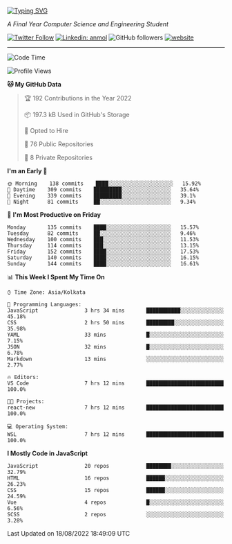 [![Typing SVG](https://readme-typing-svg.herokuapp.com?lines=HI%2C+I'm+Tonal;I'm+a+MEVN+Stack+Developer)](https://git.io/typing-svg)

<p><em>A Final Year Computer Science and Engineering Student</em></p>

[![Twitter Follow](https://img.shields.io/twitter/follow/tonalmathew?style=flat)](https://twitter.com/intent/follow?screen_name=tonalmathew)
[![Linkedin: anmol](https://img.shields.io/badge/tonal-mathew?style=flat-square&logo=Linkedin&logoColor=white&link=https://www.linkedin.com/in/tonal-mathew/)](https://www.linkedin.com/in/tonal-mathew/)
![GitHub followers](https://img.shields.io/github/followers/tonalmathew?label=Follow&style=social)
[![website](https://img.shields.io/badge/Website-46a2f1.svg?&style=flat-square&logo=Google-Chrome&logoColor=white&link=http://tonalmathew.github.io/)](http://tonalmathew.github.io/)

---
<!--START_SECTION:waka-->
![Code Time](http://img.shields.io/badge/Code%20Time-666%20hrs%2036%20mins-blue)

![Profile Views](http://img.shields.io/badge/Profile%20Views-1-blue)

**🐱 My GitHub Data** 

> 🏆 192 Contributions in the Year 2022
 > 
> 📦 197.3 kB Used in GitHub's Storage 
 > 
> 💼 Opted to Hire
 > 
> 📜 76 Public Repositories 
 > 
> 🔑 8 Private Repositories  
 > 
**I'm an Early 🐤** 

```text
🌞 Morning    138 commits    ████░░░░░░░░░░░░░░░░░░░░░   15.92% 
🌆 Daytime    309 commits    █████████░░░░░░░░░░░░░░░░   35.64% 
🌃 Evening    339 commits    █████████░░░░░░░░░░░░░░░░   39.1% 
🌙 Night      81 commits     ██░░░░░░░░░░░░░░░░░░░░░░░   9.34%

```
📅 **I'm Most Productive on Friday** 

```text
Monday       135 commits    ████░░░░░░░░░░░░░░░░░░░░░   15.57% 
Tuesday      82 commits     ██░░░░░░░░░░░░░░░░░░░░░░░   9.46% 
Wednesday    100 commits    ███░░░░░░░░░░░░░░░░░░░░░░   11.53% 
Thursday     114 commits    ███░░░░░░░░░░░░░░░░░░░░░░   13.15% 
Friday       152 commits    ████░░░░░░░░░░░░░░░░░░░░░   17.53% 
Saturday     140 commits    ████░░░░░░░░░░░░░░░░░░░░░   16.15% 
Sunday       144 commits    ████░░░░░░░░░░░░░░░░░░░░░   16.61%

```


📊 **This Week I Spent My Time On** 

```text
⌚︎ Time Zone: Asia/Kolkata

💬 Programming Languages: 
JavaScript               3 hrs 34 mins       ███████████░░░░░░░░░░░░░░   45.18% 
CSS                      2 hrs 50 mins       █████████░░░░░░░░░░░░░░░░   35.98% 
YAML                     33 mins             █░░░░░░░░░░░░░░░░░░░░░░░░   7.15% 
JSON                     32 mins             █░░░░░░░░░░░░░░░░░░░░░░░░   6.78% 
Markdown                 13 mins             ░░░░░░░░░░░░░░░░░░░░░░░░░   2.77%

🔥 Editors: 
VS Code                  7 hrs 12 mins       █████████████████████████   100.0%

🐱‍💻 Projects: 
react-new                7 hrs 12 mins       █████████████████████████   100.0%

💻 Operating System: 
WSL                      7 hrs 12 mins       █████████████████████████   100.0%

```

**I Mostly Code in JavaScript** 

```text
JavaScript               20 repos            ████████░░░░░░░░░░░░░░░░░   32.79% 
HTML                     16 repos            ██████░░░░░░░░░░░░░░░░░░░   26.23% 
CSS                      15 repos            ██████░░░░░░░░░░░░░░░░░░░   24.59% 
Vue                      4 repos             █░░░░░░░░░░░░░░░░░░░░░░░░   6.56% 
SCSS                     2 repos             ░░░░░░░░░░░░░░░░░░░░░░░░░   3.28%

```



 Last Updated on 18/08/2022 18:49:09 UTC
<!--END_SECTION:waka-->
